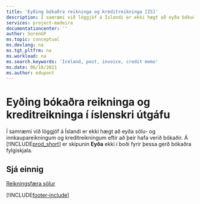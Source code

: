 ```yaml
---
title: 'Eyðing bókaðra reikninga og kreditreikninga [IS]'
description: Í samræmi við löggjöf á Íslandi er ekki hægt að eyða bókuðum sölu- og innkaupareikningum og kreditreikningum.
services: project-madeira
documentationcenter: ''
author: SorenGP
ms.topic: conceptual
ms.devlang: na
ms.tgt_pltfrm: na
ms.workload: na
ms.search.keywords: 'Iceland, post, invoice, credit memo'
ms.date: 06/18/2021
ms.author: edupont
---
```

# <a name="deleting-posted-invoices-and-credit-memos-in-the-icelandic-version"></a><a name="deleting-posted-invoices-and-credit-memos-in-the-icelandic-version"></a>Eyðing bókaðra reikninga og kreditreikninga í íslenskri útgáfu
Í samræmi við löggjöf á Íslandi er ekki hægt að eyða sölu- og innkaupareikningum og kreditreikningum eftir að þeir hafa verið bókaðir. Á [!INCLUDE[prod_short](../../includes/prod_short.md)] er skipunin **Eyða** ekki í boði fyrir þessa gerð bókaðra fylgiskjala.

## <a name="see-also"></a><a name="see-also"></a>Sjá einnig
[Reikningsfæra sölur](../../sales-how-invoice-sales.md)


[!INCLUDE[footer-include](../../includes/footer-banner.md)]
